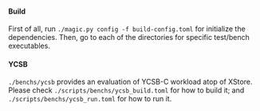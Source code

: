 #### Build

First of all, run `./magic.py config -f build-config.toml` for initialize the dependencies. 
Then, go to each of the directories for specific test/bench executables.

#### YCSB
`./benchs/ycsb` provides an evaluation of YCSB-C workload atop of XStore. 
Please check `./scripts/benchs/ycsb_build.toml` for how to build it; 
and `./scripts/benchs/ycsb_run.toml` for how to run it.
